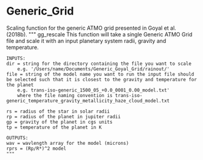 # Generic_Grid
Scaling function for the generic ATMO grid presented in Goyal et al. (2018b). 
	"""
	gg_rescale
	This function will take a single Generic ATMO Grid file and scale it 
	with an input planetary system radii, gravity and temperature. 


	INPUTS:
	dir = string for the directory containing the file you want to scale
		e.g. '/Users/name/Documents/Generic_Goyal_Grid/rainout/'
	file = string of the model name you want to run the input file should be selected such that it is closest to the gravity and temperature for the planet
		e.g. trans-iso-generic_1500_05_+0.0_0001_0.00_model.txt' 
		where the file naming convention is trans-iso-generic_temperature_gravity_metallicity_haze_cloud_model.txt

	rs = radius of the star in solar radii
	rp = radius of the planet in jupiter radii
	gp = gravity of the planet in cgs units
	tp = temperature of the planet in K

	OUTPUTS:
	wav = wavlength array for the model (microns)
	rprs = (Rp/R*)^2 model
	"""
